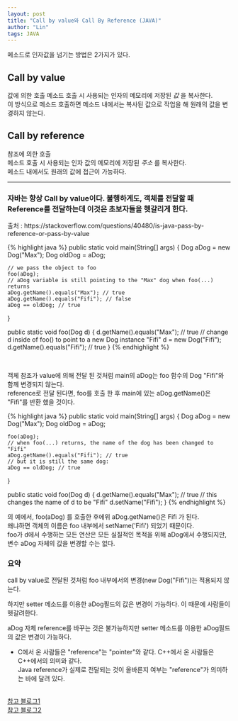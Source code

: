 ```yaml
---
layout: post
title: "Call by value와 Call By Reference (JAVA)"
author: "Lin"
tags: JAVA
---
```


메소드로 인자값을 넘기는 방법은 2가지가 있다.

## Call by value
값에 의한 호출
메소드 호출 시 사용되는 인자의 메모리에 저장된 _값_ 을 복사한다.<br>
이 방식으로 메소드 호출하면 메소드 내에서는 복사된 값으로 작업을 해 원래의 값을 변경하지 않는다.

## Call by reference
참조에 의한 호출<br>
메소드 호출 시 사용되는 인자 값의 메모리에 저장된 _주소_ 를 복사한다.<br>
메소드 내에서도 원래의 값에 접근이 가능하다.

---

<h3> 자바는 항상 Call by value이다.
불행하게도, 객체를 전달할 때 Reference를 전달하는데 이것은 초보자들을 헷갈리게 한다.</h3>
출처 : https://stackoverflow.com/questions/40480/is-java-pass-by-reference-or-pass-by-value
<br>

{% highlight java %}
public static void main(String[] args) {
    Dog aDog = new Dog("Max");
    Dog oldDog = aDog;

    // we pass the object to foo
    foo(aDog);
    // aDog variable is still pointing to the "Max" dog when foo(...) returns
    aDog.getName().equals("Max"); // true
    aDog.getName().equals("Fifi"); // false
    aDog == oldDog; // true
}

public static void foo(Dog d) {
    d.getName().equals("Max"); // true
    // change d inside of foo() to point to a new Dog instance "Fifi"
    d = new Dog("Fifi");
    d.getName().equals("Fifi"); // true
}
{% endhighlight %}
 
<br>

객체 참조가 value에 의해 전달 된 것처럼 main의 aDog는 foo 함수의 Dog "Fifi"와 함께 변경되지 않는다.<br>
reference로 전달 된다면, foo를 호출 한 후 main에 있는 aDog.getName()은 "Fifi"를 반환 했을 것이다. 

{% highlight java %}
public static void main(String[] args) {
    Dog aDog = new Dog("Max");
    Dog oldDog = aDog;

    foo(aDog);
    // when foo(...) returns, the name of the dog has been changed to "Fifi"
    aDog.getName().equals("Fifi"); // true
    // but it is still the same dog:
    aDog == oldDog; // true
}

public static void foo(Dog d) {
    d.getName().equals("Max"); // true
    // this changes the name of d to be "Fifi"
    d.setName("Fifi");
}
{% endhighlight %}

의 예에서, foo(aDog) 를 호출한 후에위 aDog.getName()은 Fifi 가 된다. <br>
왜냐하면 객체의 이름은 foo 내부에서 setName('Fifi') 되었기 때문이다. <br>
foo가 d에서 수행하는 모든 연산은 모든 실질적인 목적을 위해 aDog에서 수행되지만, 변수 aDog 자체의 값을 변경할 수는 없다. 

<h3> 요약 </h3>
call by value로 전달된 것처럼 foo 내부에서의 변경(new Dog("Fifi"))는 적용되지 않는다.

하지만 setter 메소드를 이용한 aDog필드의 값은 변경이 가능하다. 이 때문에 사람들이 헷갈려한다. 

aDog 자체 reference를 바꾸는 것은 불가능하지만 setter 메소드를 이용한 aDog필드의 값은 변경이 가능하다. 

+ C에서 온 사람들은 "reference"는 "pointer"와 같다. C++에서 온 사람들은 C++에서의 의미와 같다. <br>
Java reference가 실제로 전달되는 것이 올바른지 여부는 "reference"가 의미하는 바에 달려 있다. 

<br>[참고 블로그1](https://hyoje420.tistory.com/6)
<br>[참고 블로그2](https://dublin-java.tistory.com/33)
